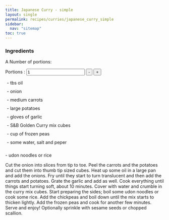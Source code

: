 ```yaml
---
title: Japanese Curry - simple
layout: single
permalink: recipes/curries/japanese_curry_simple
sidebar:
  nav: "sitemap"
toc: true
---
```



### Ingredients

<!-- https://codepen.io/Erilan/pen/qQWpqa -->
<script src="https://cdnjs.cloudflare.com/ajax/libs/jquery/3.3.1/jquery.min.js"></script>

<style>
.Recipe-IngredientList {
  width: 400px;
  border-radius: 3px;
  padding: 5px;
  margin-top: 5px;
}
.Recipe-Ingredient {
  padding: 5px 0;
}
.Recipe-Ingredient:last-child {
  border-bottom: none;
}
.Recipe-Ingredient span {
  font-weight: 600;
}
</style>

A Number of portions:


<div>
  <label for="serving">Portions :</label>
  <input type="number" id="servingInput" value="1">
  <button class="js-decreaseService">-</button>
  <button class="js-increaseService">+</button>

  <div class="Recipe-IngredientList">
    <div class="Recipe-Ingredient js-recipeIngredient" data-baseValue="1"> - <span></span> tbs oil</div>
    <div class="Recipe-Ingredient js-recipeIngredient" data-baseValue="1"> - <span></span> onion</div>
    <div class="Recipe-Ingredient js-recipeIngredient" data-baseValue="3"> - <span></span> medium carrots</div>
    <div class="Recipe-Ingredient js-recipeIngredient" data-baseValue="1.5"> - <span></span> large potatoes</div>
    <div class="Recipe-Ingredient js-recipeIngredient" data-baseValue="3"> - <span></span> gloves of garlic</div>
    <div class="Recipe-Ingredient js-recipeIngredient" data-baseValue="3"> - <span></span> S&B Golden Curry mix cubes</div>
    <div class="Recipe-Ingredient js-recipeIngredient" data-baseValue="0.5"> - <span></span> cup of frozen peas</div>
    <div class="Recipe-Ingredient js-recipeIngredient"> - some water, salt and peper</div>
  </div>
</div>


<p>- udon noodles or rice</p>



<script>
// Recipe calculator with jquery
var computeServing = function(serving) {
  $('.js-recipeIngredient').each(function(index, item) {
    $(item).children('span').html($(item)[0].dataset.basevalue * serving)
  })
}
$('#servingInput').on('change', function() {
  computeServing($(this).val())
})
$('.js-decreaseService').on('click', function() {
  var currentServing = $('#servingInput').val()
  $('#servingInput').val(currentServing - 1)
  computeServing(currentServing - 1)
})
$('.js-increaseService').on('click', function() {
  var currentServing = $('#servingInput').val()
  $('#servingInput').val(parseInt(currentServing) + 1)
  computeServing(parseInt(currentServing) + 1)
})
computeServing(1)
</script>



Cut the onion into slices from tip to toe. Peel the carrots and the potatoes and cut
them into thumb tip sized cubes. Heat up some oil in a large pan and add the onions.
Fry until they start to turn translucent and then add the carrots and potatoes.
Grate the garlic and add as well. Cook everything until things start turning soft,
about 10 minutes. Cover with water and crumble in the curry mix cubes. Start preparing
the sides; boil some udon noodles or cook some rice. Add the chickpeas and boil down
until the mix starts to thicken lightly. Add the frozen peas and cook for another
few minutes. Serve and enjoy! Optionally sprinkle with sesame seeds or chopped scallion.
